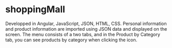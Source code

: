 # shoppingMall
Developped in Angular, JavaScript, JSON, HTML, CSS. Personal information and product information are imported using JSON data and displayed on the screen. The menu consists of a two tabs, and in the Product by Category tab, you can see products by category when clicking the icon.
